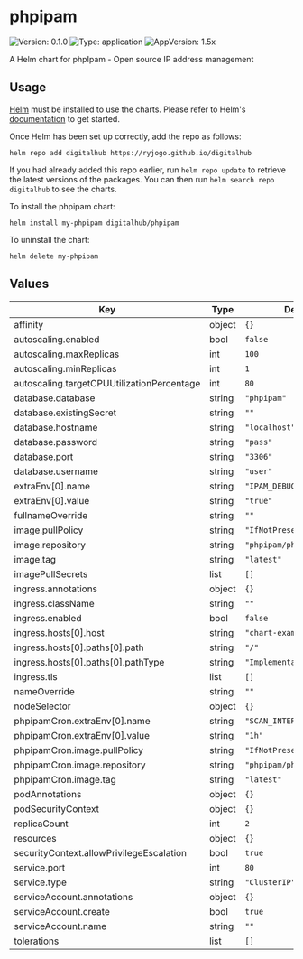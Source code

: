 # phpipam

![Version: 0.1.0](https://img.shields.io/badge/Version-0.1.0-informational?style=flat-square) ![Type: application](https://img.shields.io/badge/Type-application-informational?style=flat-square) ![AppVersion: 1.5x](https://img.shields.io/badge/AppVersion-1.5x-informational?style=flat-square)

A Helm chart for phpIpam - Open source IP address management

## Usage

[Helm](https://helm.sh) must be installed to use the charts. Please refer to
Helm's [documentation](https://helm.sh/docs) to get started.

Once Helm has been set up correctly, add the repo as follows:

    helm repo add digitalhub https://ryjogo.github.io/digitalhub

If you had already added this repo earlier, run `helm repo update` to retrieve
the latest versions of the packages. You can then run `helm search repo digitalhub` to see the charts.

To install the phpipam chart:

    helm install my-phpipam digitalhub/phpipam

To uninstall the chart:

    helm delete my-phpipam

## Values

| Key | Type | Default | Description |
|-----|------|---------|-------------|
| affinity | object | `{}` |  |
| autoscaling.enabled | bool | `false` |  |
| autoscaling.maxReplicas | int | `100` |  |
| autoscaling.minReplicas | int | `1` |  |
| autoscaling.targetCPUUtilizationPercentage | int | `80` |  |
| database.database | string | `"phpipam"` |  |
| database.existingSecret | string | `""` |  |
| database.hostname | string | `"localhost"` |  |
| database.password | string | `"pass"` |  |
| database.port | string | `"3306"` |  |
| database.username | string | `"user"` |  |
| extraEnv[0].name | string | `"IPAM_DEBUG"` |  |
| extraEnv[0].value | string | `"true"` |  |
| fullnameOverride | string | `""` |  |
| image.pullPolicy | string | `"IfNotPresent"` |  |
| image.repository | string | `"phpipam/phpipam-www"` |  |
| image.tag | string | `"latest"` |  |
| imagePullSecrets | list | `[]` |  |
| ingress.annotations | object | `{}` |  |
| ingress.className | string | `""` |  |
| ingress.enabled | bool | `false` |  |
| ingress.hosts[0].host | string | `"chart-example.local"` |  |
| ingress.hosts[0].paths[0].path | string | `"/"` |  |
| ingress.hosts[0].paths[0].pathType | string | `"ImplementationSpecific"` |  |
| ingress.tls | list | `[]` |  |
| nameOverride | string | `""` |  |
| nodeSelector | object | `{}` |  |
| phpipamCron.extraEnv[0].name | string | `"SCAN_INTERVAL"` |  |
| phpipamCron.extraEnv[0].value | string | `"1h"` |  |
| phpipamCron.image.pullPolicy | string | `"IfNotPresent"` |  |
| phpipamCron.image.repository | string | `"phpipam/phpipam-cron"` |  |
| phpipamCron.image.tag | string | `"latest"` |  |
| podAnnotations | object | `{}` |  |
| podSecurityContext | object | `{}` |  |
| replicaCount | int | `2` |  |
| resources | object | `{}` |  |
| securityContext.allowPrivilegeEscalation | bool | `true` |  |
| service.port | int | `80` |  |
| service.type | string | `"ClusterIP"` |  |
| serviceAccount.annotations | object | `{}` |  |
| serviceAccount.create | bool | `true` |  |
| serviceAccount.name | string | `""` |  |
| tolerations | list | `[]` |  |